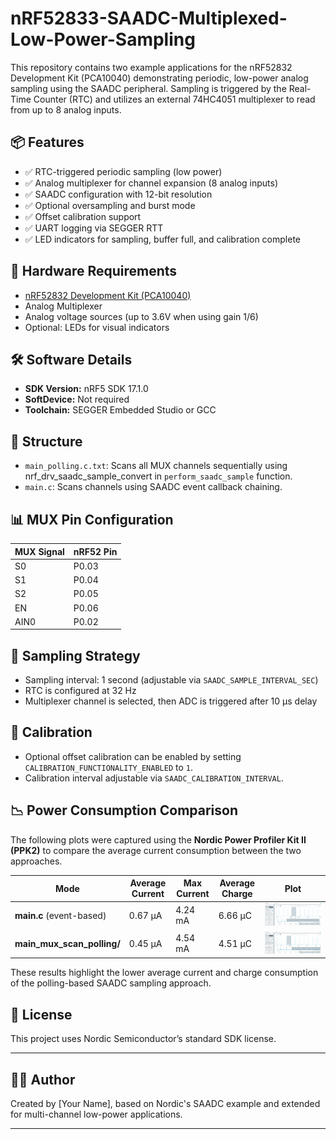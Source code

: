 # nRF52833-SAADC-Multiplexed-Low-Power-Sampling

This repository contains two example applications for the nRF52832 Development Kit (PCA10040) demonstrating periodic, low-power analog sampling using the SAADC peripheral. Sampling is triggered by the Real-Time Counter (RTC) and utilizes an external 74HC4051 multiplexer to read from up to 8 analog inputs.

## 📦 Features

* ✅ RTC-triggered periodic sampling (low power)
* ✅ Analog multiplexer for channel expansion (8 analog inputs)
* ✅ SAADC configuration with 12-bit resolution
* ✅ Optional oversampling and burst mode
* ✅ Offset calibration support
* ✅ UART logging via SEGGER RTT
* ✅ LED indicators for sampling, buffer full, and calibration complete

## 🔧 Hardware Requirements

* [nRF52832 Development Kit (PCA10040)](https://www.nordicsemi.com/Products/Development-hardware/nrf52-dk)
* Analog Multiplexer
* Analog voltage sources (up to 3.6V when using gain 1/6)
* Optional: LEDs for visual indicators

## 🛠️ Software Details

* **SDK Version:** nRF5 SDK 17.1.0
* **SoftDevice:** Not required
* **Toolchain:** SEGGER Embedded Studio or GCC

## 📂 Structure

* `main_polling.c.txt`: Scans all MUX channels sequentially using nrf\_drv\_saadc\_sample\_convert in `perform_saadc_sample` function.
* `main.c`: Scans channels using SAADC event callback chaining.

## 📊 MUX Pin Configuration

| MUX Signal | nRF52 Pin |
| ---------- | --------- |
| S0         | P0.03     |
| S1         | P0.04     |
| S2         | P0.05     |
| EN         | P0.06     |
| AIN0       | P0.02     |

## 🔄 Sampling Strategy

* Sampling interval: 1 second (adjustable via `SAADC_SAMPLE_INTERVAL_SEC`)
* RTC is configured at 32 Hz
* Multiplexer channel is selected, then ADC is triggered after 10 µs delay

## 🧪 Calibration

* Optional offset calibration can be enabled by setting `CALIBRATION_FUNCTIONALITY_ENABLED` to `1`.
* Calibration interval adjustable via `SAADC_CALIBRATION_INTERVAL`.

## 📉 Power Consumption Comparison

The following plots were captured using the **Nordic Power Profiler Kit II (PPK2)** to compare the average current consumption between the two approaches.

| Mode                          | Average Current | Max Current | Average Charge | Plot                                     |
| ----------------------------- | --------------- | ----------- | -------------- | ---------------------------------------- |
| **main.c** (event-based)      | 0.67 µA         | 4.24 mA     | 6.66 µC        | ![main](plots/ADC_main_0_67uA.PNG)       |
| **main\_mux\_scan\_polling/** | 0.45 µA         | 4.54 mA     | 4.51 µC        | ![polling](plots/ADC_polling_0_45uA.PNG) |

These results highlight the lower average current and charge consumption of the polling-based SAADC sampling approach.


## 📝 License

This project uses Nordic Semiconductor’s standard SDK license.

---

## 👨‍💼 Author

Created by \[Your Name], based on Nordic's SAADC example and extended for multi-channel low-power applications.

---
